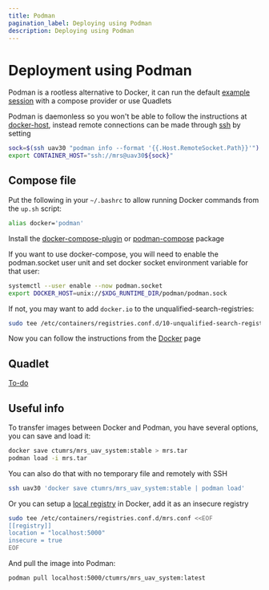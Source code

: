 ```yaml
---
title: Podman
pagination_label: Deploying using Podman
description: Deploying using Podman
---
```


# Deployment using Podman

Podman is a rootless alternative to Docker, it can run the default [example session](https://ctu-mrs.github.io/docs/deployment/docker/) with a compose provider or use Quadlets

Podman is daemonless so you won't be able to follow the instructions at [docker-host](https://ctu-mrs.github.io/docs/prerequisites/docker/docker-host), instead remote connections can be made through [ssh](https://ctu-mrs.github.io/docs/prerequisites/ssh/) by setting

```bash
sock=$(ssh uav30 "podman info --format '{{.Host.RemoteSocket.Path}}'")
export CONTAINER_HOST="ssh://mrs@uav30${sock}"
```

## Compose file

Put the following in your `~/.bashrc` to allow running Docker commands from the `up.sh` script:

```bash
alias docker='podman'
```

Install the [docker-compose-plugin](https://docs.docker.com/compose/install/linux/#install-using-the-repository) or [podman-compose](https://github.com/containers/podman-compose) package

If you want to use docker-compose, you will need to enable the podman.socket user unit and set docker socket environment variable for that user:

```bash
systemctl --user enable --now podman.socket
export DOCKER_HOST=unix://$XDG_RUNTIME_DIR/podman/podman.sock
```

If not, you may want to add `docker.io` to the unqualified-search-registries:

```bash
sudo tee /etc/containers/registries.conf.d/10-unqualified-search-registries.conf <<< 'unqualified-search-registries = ["docker.io"]'
```

Now you can follow the instructions from the [Docker](https://ctu-mrs.github.io/docs/deployment/docker/) page

## Quadlet

[To-do](https://wiki.archlinux.org/title/Podman#Quadlet)

## Useful info

To transfer images between Docker and Podman, you have several options, you can save and load it:

```bash
docker save ctumrs/mrs_uav_system:stable > mrs.tar
podman load -i mrs.tar
```

You can also do that with no temporary file and remotely with SSH

```bash
ssh uav30 'docker save ctumrs/mrs_uav_system:stable | podman load'
```

Or you can setup a [local registry](https://ctu-mrs.github.io/docs/prerequisites/docker/registries#using-a-local-docker-registry) in Docker, add it as an insecure registry

```bash
sudo tee /etc/containers/registries.conf.d/mrs.conf <<EOF
[[registry]]
location = "localhost:5000"
insecure = true
EOF
```

And pull the image into Podman:

```bash
podman pull localhost:5000/ctumrs/mrs_uav_system:latest
```
